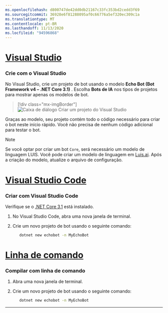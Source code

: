 ```yaml
---
ms.openlocfilehash: d800747de42dd0db21167c33fc353bd2cedd3f69
ms.sourcegitcommit: 36928e6f81288095af0c66776a5ef320ec309c1a
ms.translationtype: MT
ms.contentlocale: pt-BR
ms.lasthandoff: 11/13/2020
ms.locfileid: "94596868"
---
```

<!-- Include under "Create a bot" header in the files:
bot-builder-tutorial-create-basic-bot.md and bot-builder-dotnet-sdk-quickstart.md -->

# <a name="visual-studio"></a>[Visual Studio](#tab/vs)
### <a name="build-with-visual-studio"></a>Crie com o Visual Studio

No Visual Studio, crie um projeto de bot usando o modelo **Echo Bot (Bot Framework v4 – .NET Core 3.1)** . Escolha **Bots de IA** nos tipos de projetos para mostrar apenas os modelos de bot.

> [!div class="mx-imgBorder"]
> ![Caixa de diálogo Criar um projeto do Visual Studio](~/media/azure-bot-quickstarts/bot-builder-dotnet-project-vs2019.png)

Graças ao modelo, seu projeto contém todo o código necessário para criar o bot neste início rápido. Você não precisa de nenhum código adicional para testar o bot.

> [!NOTE]
> Se você optar por criar um bot `Core`, será necessário um modelo de linguagem LUIS. Você pode criar um modelo de linguagem em [Luis.ai](https://www.luis.ai). Após a criação do modelo, atualize o arquivo de configuração.

<!--
> [!NOTE]
> If you see that the message cannot be sent, you might need to restart your machine as ngrok didn't get the needed privileges on your system yet (only needs to be done one time).
-->

# <a name="visual-studio-code"></a>[Visual Studio Code](#tab/vc)

### <a name="build-with-visual-studio-code"></a>Criar com Visual Studio Code

Verifique se o [.NET Core 3,1](https://dotnet.microsoft.com/download) está instalado.

1. No Visual Studio Code, abra uma nova janela de terminal.
1. Crie um novo projeto de bot usando o seguinte comando:

   ```cmd
      dotnet new echobot -n MyEchoBot
   ```

# <a name="command-line"></a>[Linha de comando](#tab/cl)

### <a name="build-with-command-line"></a>Compilar com linha de comando

1. Abra uma nova janela de terminal.
1. Crie um novo projeto de bot usando o seguinte comando:

   ```cmd
      dotnet new echobot -n MyEchoBot
   ```

---
